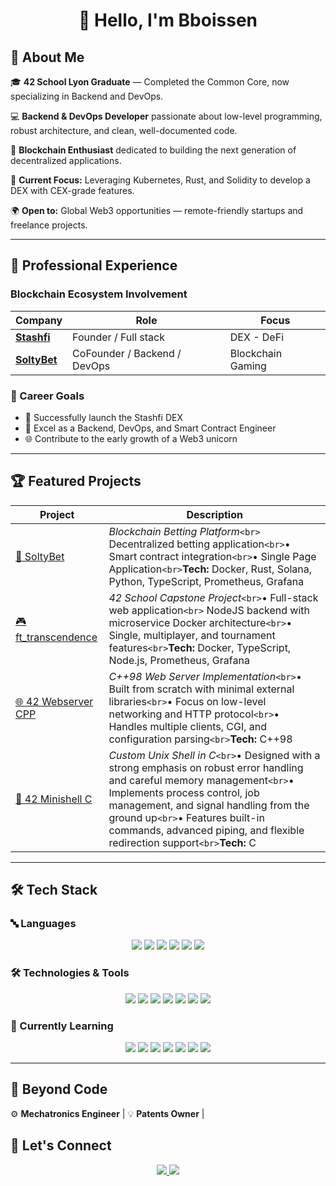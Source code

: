<div align="center">
  <h1>👋 Hello, I'm Bboissen</h1>
</div>

## 🚀 About Me

🎓 **42 School Lyon Graduate** — Completed the Common Core, now specializing in Backend and DevOps.

💻 **Backend & DevOps Developer** passionate about low-level programming, robust architecture, and clean, well-documented code.

🔗 **Blockchain Enthusiast** dedicated to building the next generation of decentralized applications.

🎯 **Current Focus:** Leveraging Kubernetes, Rust, and Solidity to develop a DEX with CEX-grade features.

🌍 **Open to:** Global Web3 opportunities — remote-friendly startups and freelance projects.

---

## 💼 Professional Experience

### Blockchain Ecosystem Involvement

<div align="center">

| Company                                   | Role                         | Focus             |
| ----------------------------------------- | ---------------------------- | ----------------- |
| **[Stashfi](https://github.com/Bboissen/Stashfi)** | Founder / Full stack | DEX - DeFi |
| **[SoltyBet](https://x.com/SoltyBet)** | CoFounder / Backend / DevOps | Blockchain Gaming |

</div>

### 🎯 Career Goals

- 🚀 Successfully launch the Stashfi DEX
- 🏢 Excel as a Backend, DevOps, and Smart Contract Engineer
- 🌐 Contribute to the early growth of a Web3 unicorn

---

## 🏆 Featured Projects

<div align="center">

| Project                                                            | Description                                                                                                                                                                                                                                                                                                                               |
| ------------------------------------------------------------------ | ----------------------------------------------------------------------------------------------------------------------------------------------------------------------------------------------------------------------------------------------------------------------------------------------------------------------------------------- |
| [🎲 SoltyBet](https://github.com/Talibabtou/soltybet)                 | *Blockchain Betting Platform*`<br>` Decentralized betting application`<br>`• Smart contract integration`<br>`• Single Page Application`<br>`**Tech:** Docker, Rust, Solana, Python, TypeScript, Prometheus, Grafana                                                                                                     |
| [🎮 ft_transcendence](https://github.com/Talibabtou/ft_transcendence) | *42 School Capstone Project*`<br>`• Full-stack web application`<br>` NodeJS backend with microservice Docker architecture`<br>`• Single, multiplayer, and tournament features`<br>`**Tech:** Docker, TypeScript, Node.js, Prometheus, Grafana                                                                           |
| [🌐 42 Webserver CPP](https://github.com/Bboissen/webserv)            | *C++98 Web Server Implementation*`<br>`• Built from scratch with minimal external libraries`<br>`• Focus on low-level networking and HTTP protocol`<br>`• Handles multiple clients, CGI, and configuration parsing`<br>`**Tech:** C++98                                                                                |
| [👾 42 Minishell C](https://github.com/Bboissen/42-minishell)     | *Custom Unix Shell in C*`<br>`• Designed with a strong emphasis on robust error handling and careful memory management`<br>`• Implements process control, job management, and signal handling from the ground up`<br>`• Features built-in commands, advanced piping, and flexible redirection support`<br>`**Tech:** C |

</div>

---

## 🛠️ Tech Stack

### 🔤 Languages

<div align="center">
  <img src="https://img.shields.io/badge/TypeScript-007ACC?style=for-the-badge&logo=typescript&logoColor=white"/>
  <img src="https://img.shields.io/badge/JavaScript-F7DF1E?style=for-the-badge&logo=javascript&logoColor=black"/>
  <img src="https://img.shields.io/badge/Python-3776AB?style=for-the-badge&logo=python&logoColor=white"/>
  <img src="https://img.shields.io/badge/C++-00599C?style=for-the-badge&logo=c%2B%2B&logoColor=white"/>
  <img src="https://img.shields.io/badge/Rust-000000?style=for-the-badge&logo=rust&logoColor=white"/>
  <img src="https://img.shields.io/badge/C-00599C?style=for-the-badge&logo=c&logoColor=white"/>
</div>

### 🛠️ Technologies & Tools

<div align="center">
  <img src="https://img.shields.io/badge/Docker-2496ED?style=for-the-badge&logo=docker&logoColor=white"/>
  <img src="https://img.shields.io/badge/Prometheus-E6522C?style=for-the-badge&logo=prometheus&logoColor=white"/>
  <img src="https://img.shields.io/badge/Grafana-F46800?style=for-the-badge&logo=grafana&logoColor=white"/>
  <img src="https://img.shields.io/badge/Node.js-43853D?style=for-the-badge&logo=node.js&logoColor=white"/>
  <img src="https://img.shields.io/badge/Database-4479A1?style=for-the-badge&logo=database&logoColor=white"/>
  <img src="https://img.shields.io/badge/APIs-FF6C37?style=for-the-badge&logo=api&logoColor=white"/>
  <img src="https://img.shields.io/badge/Git-F05032?style=for-the-badge&logo=git&logoColor=white"/>
</div>

### 🌱 Currently Learning

<div align="center">
  <img src="https://img.shields.io/badge/Vue.js-35495E?style=for-the-badge&logo=vue.js&logoColor=4FC08D"/>
  <img src="https://img.shields.io/badge/Rust-000000?style=for-the-badge&logo=rust&logoColor=white"/>
  <img src="https://img.shields.io/badge/Go-00ADD8?style=for-the-badge&logo=go&logoColor=white"/>
  <img src="https://img.shields.io/badge/Kubernetes-326CE5?style=for-the-badge&logo=kubernetes&logoColor=white"/>
  <img src="https://img.shields.io/badge/Kafka-231F20?style=for-the-badge&logo=apachekafka&logoColor=white"/>
  <img src="https://img.shields.io/badge/Solana-14F195?style=for-the-badge&logo=solana&logoColor=white"/>
  <img src="https://img.shields.io/badge/Solidity-363636?style=for-the-badge&logo=solidity&logoColor=white"/>
</div>

---

## 🌟 Beyond Code

⚙️ **Mechatronics Engineer** | 💡 **Patents Owner** |

## 🤝 Let's Connect

<div align="center">
  <a href="mailto:bruno.boissenin@gmail.com">
    <img src="https://img.shields.io/badge/Gmail-333333?style=for-the-badge&logo=gmail&logoColor=red" />
  </a>
  <a href="https://www.linkedin.com/in/bruno-b-44a614110/" target="_blank">
    <img src="https://img.shields.io/badge/LinkedIn-0077B5?style=for-the-badge&logo=linkedin&logoColor=white"/>
  </a>
</div>
